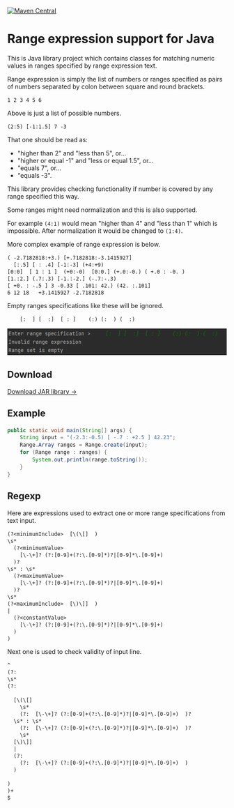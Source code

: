 [![Maven Central](https://img.shields.io/maven-central/v/pl.alyx.range/range-expression.svg?label=Maven%20Central)](https://search.maven.org/search?q=g:%22pl.alyx.range%22%20AND%20a:%22range-expression%22)

Range expression support for Java
=================================

This is Java library project which contains classes for matching numeric values in ranges specified by range expression text.

Range expression is simply the list of numbers or ranges specified as pairs of numbers separated by colon between square and round brackets.

```
1 2 3 4 5 6
```

Above is just a list of possible numbers.

```
(2:5) [-1:1.5] 7 -3
```

That one should be read as:

 - "higher than 2" and "less than 5", or...
 - "higher or equal -1" and "less or equal 1.5", or...
 - "equals 7", or...
 - "equals -3".

This library provides checking functionality if number is covered by any range specified this way.

Some ranges might need normalization and this is also supported.

For example ``(4:1)`` would mean "higher than 4" and "less than 1" which is impossible.
After normalization it would be changed to ``(1:4)``.

More complex example of range expression is below.

```
( -2.7182818:+3.) [+.7182818:-3.1415927]
  [:.5] [ : .4] [-1:-3] (+4:+9)  
[0:0]  [ 1 : 1 ]  (+0:-0)  [0:0.] (+.0:-0.) ( +.0 : -0. )
[1.:2.] (.7:.3) [-1.:-2.] (-.7:-.3)
[ +0. : -.5 ] 3 -0.33 [ .101: 42.) (42. :.101]  
6 12 18   +3.1415927 -2.7182818
```

Empty ranges specifications like these will be ignored.

```
    [:  ] [  :]  [ : ]    (:) (:  ) (  :)  
```

![](docs/media/shot/prompt-26.png)

## Download

[Download JAR library →](out/artifacts/range-expression/range-expression.jar)

## Example

```java
public static void main(String[] args) {
    String input = "(-2.3:-0.5) [ -.7 : +2.5 ] 42.23";
    Range.Array ranges = Range.create(input);
    for (Range range : ranges) {
        System.out.println(range.toString());
    }
}
```

## Regexp

Here are expressions used to extract one or more range specifications from text input.

```regexp
(?<minimumInclude>  [\(\[]  )
\s*
  (?<minimumValue>
    [\-\+]? (?:[0-9]+(?:\.[0-9]*)?|[0-9]*\.[0-9]+)
  )?
\s* : \s*
  (?<maximumValue>
    [\-\+]? (?:[0-9]+(?:\.[0-9]*)?|[0-9]*\.[0-9]+)
  )?
\s*
(?<maximumInclude>  [\)\]]  )
|
  (?<constantValue>
    [\-\+]? (?:[0-9]+(?:\.[0-9]*)?|[0-9]*\.[0-9]+)
  ) 
)
```

Next one is used to check validity of input line.

```regexp
^
(?:
\s*
(?:

  [\(\[]
    \s*
    (?:  [\-\+]? (?:[0-9]+(?:\.[0-9]*)?|[0-9]*\.[0-9]+)  )?
  \s* : \s*
    (?:  [\-\+]? (?:[0-9]+(?:\.[0-9]*)?|[0-9]*\.[0-9]+)  )?
    \s*
  [\)\]]
  |
  (?:
    (?:  [\-\+]? (?:[0-9]+(?:\.[0-9]*)?|[0-9]*\.[0-9]+)  ) 
  )

)
)+
$
```
